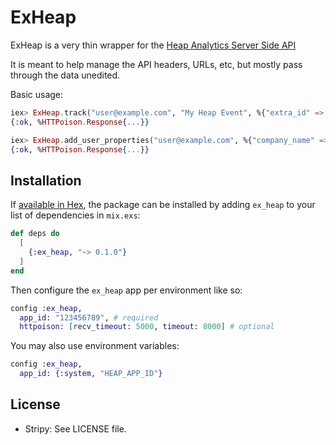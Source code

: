 # ExHeap

ExHeap is a very thin wrapper for the [Heap Analytics Server Side API](https://developers.heap.io/reference#track-1)

It is meant to help manage the API headers, URLs, etc, but mostly pass through the data unedited.

Basic usage:

```elixir
iex> ExHeap.track("user@example.com", "My Heap Event", %{"extra_id" => 1234})
{:ok, %HTTPoison.Response{...}}

iex> ExHeap.add_user_properties("user@example.com", %{"company_name" => "MegaCorp"})
{:ok, %HTTPoison.Response{...}}
```

## Installation

If [available in Hex](https://hex.pm/docs/publish), the package can be installed
by adding `ex_heap` to your list of dependencies in `mix.exs`:

```elixir
def deps do
  [
    {:ex_heap, "~> 0.1.0"}
  ]
end
```

Then configure the `ex_heap` app per environment like so:

```elixir
config :ex_heap,
  app_id: "123456789", # required
  httpoison: [recv_timeout: 5000, timeout: 8000] # optional
```

You may also use environment variables:

``` elixir
config :ex_heap,
  app_id: {:system, "HEAP_APP_ID"}
```


## License

- Stripy: See LICENSE file.